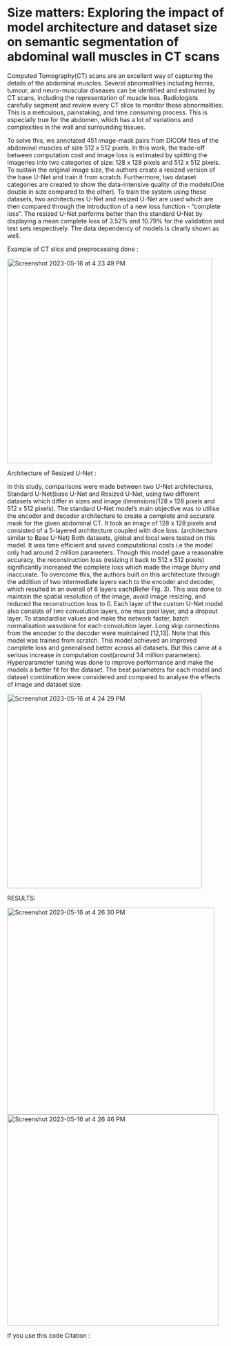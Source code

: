 # Size matters: Exploring the impact of model architecture and dataset size on semantic segmentation of abdominal wall muscles in CT scans

Computed Tomography(CT) scans are an excellent way of capturing the details of the abdominal muscles. Several abnormalities including hernia, tumour, and neuro-muscular diseases can be identified and estimated by CT scans, including the representation of muscle loss. Radiologists carefully segment and review every CT slice to monitor these abnormalities. This is a meticulous, painstaking, and time consuming process. This is especially true for the abdomen, which has a lot of variations and complexities in the wall and surrounding tissues.

To solve this, we annotated 451 image-mask pairs from DICOM files of the abdominal muscles of size 512 x 512 pixels. In this work, the trade-off between computation cost and image loss is estimated by splitting the imageries into two categories of size: 128 x 128 pixels and 512 x 512 pixels. To sustain the original image size, the authors create a resized version of the base U-Net and train it from scratch. Furthermore, two dataset categories are created to show the data-intensive quality of the models(One double in size compared to the other). To train the system using these datasets, two architectures U-Net and resized U-Net are used which are then compared through the introduction of a new loss function - “complete loss”. The resized U-Net performs better than the standard U-Net by displaying a mean complete loss of 3.52% and 10.79% for the validation and test sets respectively. The data dependency of models is clearly shown as well.


Example of CT slice and preprocessing done :




<img width="475" alt="Screenshot 2023-05-16 at 4 23 49 PM" src="https://github.com/AnveshSK/Size-matters-Exploring-the-impact-of-model-architecture-and-dataset-size-/assets/54216044/28b05536-1872-43ae-aaf4-c46bc0199c8c">







Architecture of Resized U-Net :

In this study, comparisons were made between two U-Net architectures, Standard U-Net(base U-Net and Resized U-Net, using two different datasets which differ in sizes and image dimensions(128 x 128 pixels and 512 x 512 pixels). The standard U-Net model’s main objective was to utilise the encoder and decoder architecture to create a complete and accurate mask for the given abdominal CT. It took an image of 128 x 128 pixels and consisted of a 5-layered architecture coupled with dice loss. (architecture similar to Base U-Net) Both datasets, global and local were tested on this model. It was time efficient and saved computational costs i.e the model only had around 2 million parameters. Though this model gave a reasonable accuracy, the reconstruction loss (resizing it back to 512 x 512 pixels) significantly increased the complete loss which made the image blurry and inaccurate. To overcome this, the authors built on this architecture through the addition of two intermediate layers each to the encoder and decoder, which resulted in an overall of 6 layers each(Refer Fig. 3). This was done to maintain the spatial resolution of the image, avoid image resizing, and reduced the reconstruction loss to 0. Each layer of the custom U-Net model also consists of two convolution layers, one max pool layer, and a dropout layer. To standardise values and make the network faster, batch normalisation wasvdone for each convolution layer. Long skip connections from the encoder to the
decoder were maintained [12,13]. Note that this model was trained from scratch. This model achieved an improved complete loss and generalised better across all datasets. But this came at a serious increase in computation cost(around 34 million parameters). Hyperparameter tuning was done to improve performance
and make the models a better fit for the dataset. The best parameters for each model and dataset combination were considered and compared to analyse the effects of image and dataset size.











<img width="451" alt="Screenshot 2023-05-16 at 4 24 29 PM" src="https://github.com/AnveshSK/Size-matters-Exploring-the-impact-of-model-architecture-and-dataset-size-/assets/54216044/059fabb4-53d5-407a-8df4-1c694b7824f2">














RESULTS:














<img width="480" alt="Screenshot 2023-05-16 at 4 26 30 PM" src="https://github.com/AnveshSK/Size-matters-Exploring-the-impact-of-model-architecture-and-dataset-size-/assets/54216044/07c6f4f6-5c7b-4408-b06b-49f04c5aa797">

<img width="490" alt="Screenshot 2023-05-16 at 4 26 46 PM" src="https://github.com/AnveshSK/Size-matters-Exploring-the-impact-of-model-architecture-and-dataset-size-/assets/54216044/dfd066ab-a871-46d8-8eeb-679a456ce94f">




If you use this code 
Citation :


